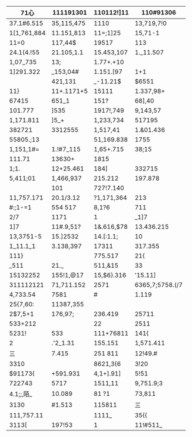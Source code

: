 |71心|111191301|110112!]11|110#91306|
|---|---|---|---|
|37.1#6.515|35,115,475|1110|13,719,7!0|
|1[1,761,884|11.151,813|11=;1]25|15,71-1|
|11=0|117,44$|19517|113|
|24.1(4.!55|21.105,1.1|15.453,107|1._11.507|
|1,07_735|13;|1.77+.+10| |
|1]291.322|_153,04#|1.151.[97|1+1|
| |421,131|_-11.21$|$6551|
|11}|11+.1171+5|15111|1.337,98+|
|67415|651_1|151?|68],40|
|101.777|]535|1917!,749|9,143,57|
|1,171.811|]5_+|1,233,734|517195|
|382721|3312555|1,517,41|1.&01.436|
|55805.;13| |51,169.838|1755|
|1,151,1#=|1.!#7_115|1,65+.715|38;15|
|111.71|13630+|1815| |
|1;1.|12+25.461|184]|332715|
|5,411;01|1,466,937|215.212|197.878|
| |101|727!7.140| |
|11,757.171|20.1/3.12|?1,171,364|213|
|#:;1-=1|554 517|8,1?6|711|
|2/7|1171|1|_1]7|
|1]7|11#.9,51?|1&.616,$78|13.436.215|
|13,3751-5|15.]2532|14.[:1.1;|10|
|1_11.1_1|3.138,397|17311|317.355|
|111}| |775.517|21{|
|_511|21._|511,&15|33|
|15132252|155!1,@17|15,$6}.316|'15.11]|
|311112121|71,711.152|2571|6365,7;5758.(/7|
|4,733.54|7581|#|1.119|1&1|
|25{7,60:|11387,355| | |
|2$7,5+1|176,97;|236.419|25711|
|533+212| |22|2511|
|5231!|533|111+76811|141{|
|2|.'2_1.31|155.151|1,571.411|1.575.157|
|三|7.415|251 811|12!49.#|5|
|3310| |8621,3{6|3!20|
|$91173{|+591.931|4,1+].91]|5!51|
|722743|5717|1511,11|9,751.9;3|
|4.1;;,陌_|10.089|81 ?1|73,811|
|3130|#1.513|115811|三|
|111,757.11| |1111_|35{{|
|3113[|197!53|1|11!#511_| |